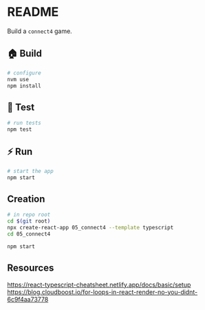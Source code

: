 # README

Build a `connect4` game.  

## 🏠 Build

```sh
# configure
nvm use
npm install
```

## 🧪 Test

```sh
# run tests
npm test
```

## ⚡️ Run

```sh
# start the app
npm start
```

## Creation

```sh
# in repo root
cd $(git root)
npx create-react-app 05_connect4 --template typescript
cd 05_connect4

npm start  
```

## Resources

https://react-typescript-cheatsheet.netlify.app/docs/basic/setup
https://blog.cloudboost.io/for-loops-in-react-render-no-you-didnt-6c9f4aa73778
